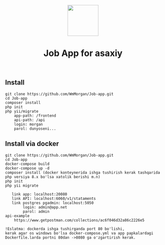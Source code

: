 <p align="center">
    <a href="https://github.com/yiisoft" target="_blank">
        <img src="https://avatars0.githubusercontent.com/u/993323" height="100px">
    </a>
    <h1 align="center">Job App for asaxiy</h1>
    <br>


Install
-------------------

```
git clone https://github.com/WmMorgan/Job-app.git
cd Job-app
composer install
php init
php yii/migrate
    app-path: /frontend
    api-path: /api  
    login: morgan
    parol: dunyoseni...
```
Install via docker
-------------------
```
git clone https://github.com/WmMorgan/Job-app.git
cd Job-app
docker-compose build
docker-compose up -d
composer install (docker konteynerida ishga tushirish kerak tashqarida php versiya 8.x bo'lsa xatolik berishi m.n)
php init
php yii migrate

   link app: localhost:20080
   link API: localhost:6060/v1/stataments
   link postgres pgadmin: localhost:5050 
        login: admin@app.net
        parol: admin
api-example
    https://www.getpostman.com/collections/ac6f046d32a86c2226e5

!Eslatma: dockerda ishga tushirganda port 80 bo'lishi,
kerak agar os windows bo'lsa docker-compose.yml va app papkalardagi Dockerfile.larda portni 80dan ->8080 ga o'zgartirish kerak.
```


